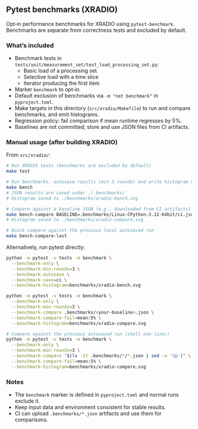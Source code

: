 ## Pytest benchmarks (XRADIO)

Opt‑in performance benchmarks for XRADIO using `pytest-benchmark`. Benchmarks are separate from correctness tests and excluded by default.

### What’s included
- Benchmark tests in `tests/unit/measurement_set/test_load_processing_set.py`:
  - Basic load of a processing set
  - Selective load with a time slice
  - Iterator producing the first item
- Marker `benchmark` to opt‑in.
- Default exclusion of benchmarks via `-m "not benchmark"` in `pyproject.toml`.
- Make targets in this directory (`src/xradio/Makefile`) to run and compare benchmarks, and emit histograms.
- Regression policy: fail comparison if mean runtime regresses by 5%.
- Baselines are not committed; store and use JSON files from CI artifacts.

### Manual usage (after building XRADIO)
From `src/xradio/`:

```bash
# Run XRADIO tests (benchmarks are excluded by default)
make test

# Run benchmarks, autosave results (min 3 rounds) and write histogram SVG
make bench
# JSON results are saved under ./.benchmarks/
# Histogram saved to ./benchmarks/xradio-bench.svg

# Compare against a baseline JSON (e.g., downloaded from CI artifacts) and write comparison histogram
make bench-compare BASELINE=.benchmarks/Linux-CPython-3.12-64bit/ci.json
# Histogram saved to ./benchmarks/xradio-compare.svg

# Quick compare against the previous local autosaved run
make bench-compare-last

```

Alternatively, run pytest directly:
```bash
python -m pytest -v tests -m benchmark \
  --benchmark-only \
  --benchmark-min-rounds=3 \
  --benchmark-autosave \
  --benchmark-save=ci \
  --benchmark-histogram=benchmarks/xradio-bench.svg

python -m pytest -v tests -m benchmark \
  --benchmark-only \
  --benchmark-min-rounds=3 \
  --benchmark-compare .benchmarks/<your-baseline>.json \
  --benchmark-compare-fail=mean:5% \
  --benchmark-histogram=benchmarks/xradio-compare.svg

# Compare against the previous autosaved run (shell one-liner)
python -m pytest -v tests -m benchmark \
  --benchmark-only \
  --benchmark-min-rounds=3 \
  --benchmark-compare "$(ls -1t .benchmarks/*/*.json | sed -n '2p')" \
  --benchmark-compare-fail=mean:5% \
  --benchmark-histogram=benchmarks/xradio-compare.svg
```

### Notes
- The `benchmark` marker is defined in `pyproject.toml` and normal runs exclude it.
- Keep input data and environment consistent for stable results.
- CI can upload `.benchmarks/*.json` artifacts and use them for comparisons.
